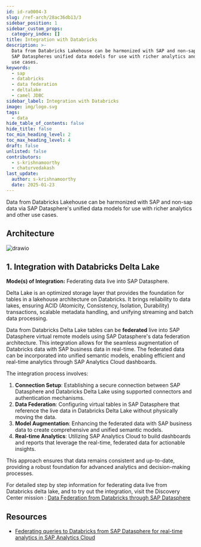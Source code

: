 ```yaml
---
id: id-ra0004-3
slug: /ref-arch/28ac36db13/3
sidebar_position: 1
sidebar_custom_props:
  category_index: []
title: Integration with Databricks
description: >-
  Data from Databricks Lakehouse can be harmonized with SAP and non-sap data via
  SAP Dataspheres unified data models for use with richer analytics and other
  use cases.
keywords:
  - sap
  - databricks
  - data federation
  - deltalake
  - camel JDBC
sidebar_label: Integration with Databricks
image: img/logo.svg
tags:
  - data
hide_table_of_contents: false
hide_title: false
toc_min_heading_level: 2
toc_max_heading_level: 4
draft: false
unlisted: false
contributors:
  - s-krishnamoorthy
  - chaturvedakash
last_update:
  author: s-krishnamoorthy
  date: 2025-01-23
---
```


Data from Databricks Lakehouse can be harmonized with SAP and non-sap data via SAP Datasphere's unified data models for use with richer analytics and other use cases.

## Architecture

![drawio](drawio/databricks-data-integration.drawio)

## 1. Integration with Databricks Delta Lake

**Mode(s) of Integration:** Federating data live into SAP Datasphere.

Delta Lake is an optimized storage layer that provides the foundation for tables in a lakehouse architecture on Databricks. It brings reliability to data lakes, ensuring ACID (Atomicity, Consistency, Isolation, Durability) transactions, scalable metadata handling, and unifying streaming and batch data processing.

Data from Databricks Delta Lake tables can be **federated** live into SAP Datasphere virtual remote models using SAP Datasphere's data federation architecture. This integration allows for the seamless augmentation of Databricks data with SAP business data in real-time. The federated data can be incorporated into unified semantic models, enabling efficient and real-time analytics through SAP Analytics Cloud dashboards.

The integration process involves:

1. **Connection Setup**: Establishing a secure connection between SAP Datasphere and Databricks Delta Lake using supported connectors and authentication mechanisms.
2. **Data Federation**: Configuring virtual tables in SAP Datasphere that reference the live data in Databricks Delta Lake without physically moving the data.
3. **Model Augmentation**: Enhancing the federated data with SAP business data to create comprehensive and unified semantic models.
4. **Real-time Analytics**: Utilizing SAP Analytics Cloud to build dashboards and reports that leverage the real-time, federated data for actionable insights.

This approach ensures that data remains consistent and up-to-date, providing a robust foundation for advanced analytics and decision-making processes.

For detailed step by step information for federating data live from Databricks delta lake, and to try out the integration, visit the Discovery Center mission : [Data Federation from Databricks through SAP Datasphere](https://discovery-center.cloud.sap/missiondetail/4259/)

## Resources

- [Federating queries to Databricks from SAP Datasphere for real-time analytics in SAP Analytics Cloud](https://community.sap.com/t5/technology-blogs-by-sap/federating-queries-to-databricks-from-sap-datasphere-for-real-time/ba-p/13564838)